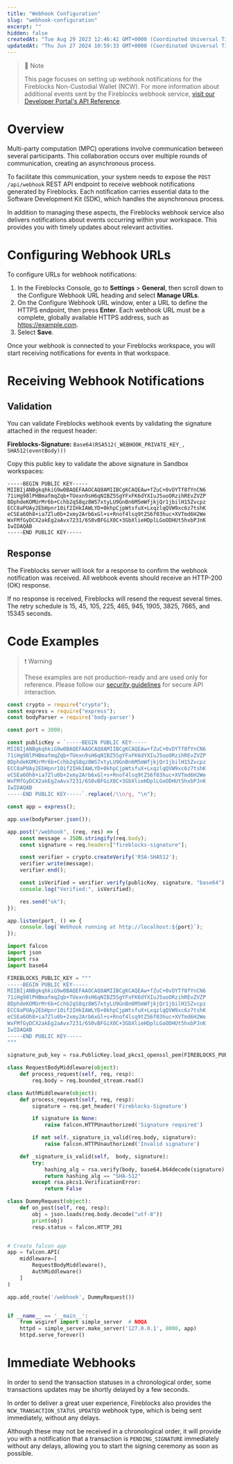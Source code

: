 ```yaml
---
title: "Webhook Configuration"
slug: "webhook-configuration"
excerpt: ""
hidden: false
createdAt: "Tue Aug 29 2023 12:46:42 GMT+0000 (Coordinated Universal Time)"
updatedAt: "Thu Jun 27 2024 10:59:33 GMT+0000 (Coordinated Universal Time)"
---
```

> 📘 Note
> 
> This page focuses on setting up webhook notifications for the Fireblocks Non-Custodial Wallet (NCW). For more information about additional events sent by the Fireblocks webhook service, [visit our Developer Portal's API Reference](https://developers.fireblocks.com/reference/webhooks-notifications-1).

# Overview

Multi-party computation (MPC) operations involve communication between several participants. This collaboration occurs over multiple rounds of communication, creating an asynchronous process.

To facilitate this communication, your system needs to expose the `POST /api/webhook` REST API endpoint to receive webhook notifications generated by Fireblocks. Each notification carries essential data to the Software Development Kit (SDK), which handles the asynchronous process.

In addition to managing these aspects, the Fireblocks webhook service also delivers notifications about events occurring within your workspace. This provides you with timely updates about relevant activities.

# Configuring Webhook URLs

To configure URLs for webhook notifications:

1. In the Fireblocks Console, go to **Settings** > **General**, then scroll down to the Configure Webhook URL heading and select **Manage URLs**.
2. On the Configure Webhook URL window, enter a URL to define the HTTPS endpoint, then press **Enter**. Each webhook URL must be a complete, globally available HTTPS address, such as <https://example.com>.
3. Select **Save**.

Once your webhook is connected to your Fireblocks workspace, you will start receiving notifications for events in that workspace.

# Receiving Webhook Notifications

## Validation

You can validate Fireblocks webhook events by validating the signature attached in the request header:

**Fireblocks-Signature:** `Base64(RSA512(_WEBHOOK_PRIVATE_KEY_, SHA512(eventBody)))`

Copy this public key to validate the above signature in Sandbox workspaces:

```
-----BEGIN PUBLIC KEY-----
MIIBIjANBgkqhkiG9w0BAQEFAAOCAQ8AMIIBCgKCAQEAw+fZuC+0vDYTf8fYnCN6
71iHg98lPHBmafmqZqb+TUexn9sH6qNIBZ5SgYFxFK6dYXIuJ5uoORzihREvZVZP
8DphdeKOMUrMr6b+Cchb2qS8qz8WS7xtyLU9GnBn6M5mWfjkjQr1jbilH15Zvcpz
ECC8aPUAy2EbHpnr10if2IHkIAWLYD+0khpCjpWtsfuX+LxqzlqQVW9xc6z7tshK
eCSEa6Oh8+ia7Zlu0b+2xmy2Arb6xGl+s+Rnof4lsq9tZS6f03huc+XVTmd6H2We
WxFMfGyDCX2akEg2aAvx7231/6S0vBFGiX0C+3GbXlieHDplLGoODHUt5hxbPJnK
IwIDAQAB
-----END PUBLIC KEY-----
```

## Response

The Fireblocks server will look for a response to confirm the webhook notification was received. All webhook events should receive an HTTP-200 (OK) response.

If no response is received, Fireblocks will resend the request several times. The retry schedule is 15, 45, 105, 225, 465, 945, 1905, 3825, 7665, and 15345 seconds.

# Code Examples

> ❗️ Warning
> 
> These examples are not production-ready and are used only for reference. Please follow our [security guidelines](https://developers.fireblocks.com/docs/secure-api-configuration) for secure API interaction.

```javascript
const crypto = require("crypto");
const express = require("express");
const bodyParser = require('body-parser')

const port = 3000;

const publicKey = `-----BEGIN PUBLIC KEY-----
MIIBIjANBgkqhkiG9w0BAQEFAAOCAQ8AMIIBCgKCAQEAw+fZuC+0vDYTf8fYnCN6
71iHg98lPHBmafmqZqb+TUexn9sH6qNIBZ5SgYFxFK6dYXIuJ5uoORzihREvZVZP
8DphdeKOMUrMr6b+Cchb2qS8qz8WS7xtyLU9GnBn6M5mWfjkjQr1jbilH15Zvcpz
ECC8aPUAy2EbHpnr10if2IHkIAWLYD+0khpCjpWtsfuX+LxqzlqQVW9xc6z7tshK
eCSEa6Oh8+ia7Zlu0b+2xmy2Arb6xGl+s+Rnof4lsq9tZS6f03huc+XVTmd6H2We
WxFMfGyDCX2akEg2aAvx7231/6S0vBFGiX0C+3GbXlieHDplLGoODHUt5hxbPJnK
IwIDAQAB
-----END PUBLIC KEY-----`.replace(/\\n/g, "\n");

const app = express();

app.use(bodyParser.json());

app.post("/webhook", (req, res) => {
    const message = JSON.stringify(req.body);
    const signature = req.headers["fireblocks-signature"];

    const verifier = crypto.createVerify('RSA-SHA512');
    verifier.write(message);
    verifier.end();

    const isVerified = verifier.verify(publicKey, signature, "base64");
    console.log("Verified:", isVerified);

    res.send("ok");
});

app.listen(port, () => {
    console.log(`Webhook running at http://localhost:${port}`);
});
```
```python
import falcon
import json
import rsa
import base64

FIREBLOCKS_PUBLIC_KEY = """
-----BEGIN PUBLIC KEY-----
MIIBIjANBgkqhkiG9w0BAQEFAAOCAQ8AMIIBCgKCAQEAw+fZuC+0vDYTf8fYnCN6
71iHg98lPHBmafmqZqb+TUexn9sH6qNIBZ5SgYFxFK6dYXIuJ5uoORzihREvZVZP
8DphdeKOMUrMr6b+Cchb2qS8qz8WS7xtyLU9GnBn6M5mWfjkjQr1jbilH15Zvcpz
ECC8aPUAy2EbHpnr10if2IHkIAWLYD+0khpCjpWtsfuX+LxqzlqQVW9xc6z7tshK
eCSEa6Oh8+ia7Zlu0b+2xmy2Arb6xGl+s+Rnof4lsq9tZS6f03huc+XVTmd6H2We
WxFMfGyDCX2akEg2aAvx7231/6S0vBFGiX0C+3GbXlieHDplLGoODHUt5hxbPJnK
IwIDAQAB
-----END PUBLIC KEY-----
"""

signature_pub_key = rsa.PublicKey.load_pkcs1_openssl_pem(FIREBLOCKS_PUBLIC_KEY)

class RequestBodyMiddleware(object):
    def process_request(self, req, resp):
        req.body = req.bounded_stream.read()

class AuthMiddleware(object):
    def process_request(self, req, resp):
        signature = req.get_header('Fireblocks-Signature')

        if signature is None:
            raise falcon.HTTPUnauthorized('Signature required')

        if not self._signature_is_valid(req.body, signature):
            raise falcon.HTTPUnauthorized('Invalid signature')

    def _signature_is_valid(self,  body, signature):
        try:
            hashing_alg = rsa.verify(body, base64.b64decode(signature), signature_pub_key)
            return hashing_alg == "SHA-512"
        except rsa.pkcs1.VerificationError:
            return False

class DummyRequest(object):
    def on_post(self, req, resp):
        obj = json.loads(req.body.decode("utf-8"))
        print(obj)
        resp.status = falcon.HTTP_201


# Create falcon app
app = falcon.API(
    middleware=[
        RequestBodyMiddleware(),
        AuthMiddleware()
    ]
)

app.add_route('/webhook', DummyRequest())


if __name__ == '__main__':
    from wsgiref import simple_server  # NOQA
    httpd = simple_server.make_server('127.0.0.1', 8000, app)
    httpd.serve_forever()
```

# Immediate Webhooks

In order to send the transaction statuses in a chronological order, some transactions updates may be shortly delayed by a few seconds. 

In order to deliver a great user experience, Fireblocks also provides the `NCW_TRANSACTION_STATUS_UPDATED` webhook type, which is being sent immediately, without any delays. 

Although these may not be received in a chronological order, it will provide you with a notification that a transaction is `PENDING_SIGNATURE` immediately without any delays, allowing you to start the signing ceremony as soon as possible.
